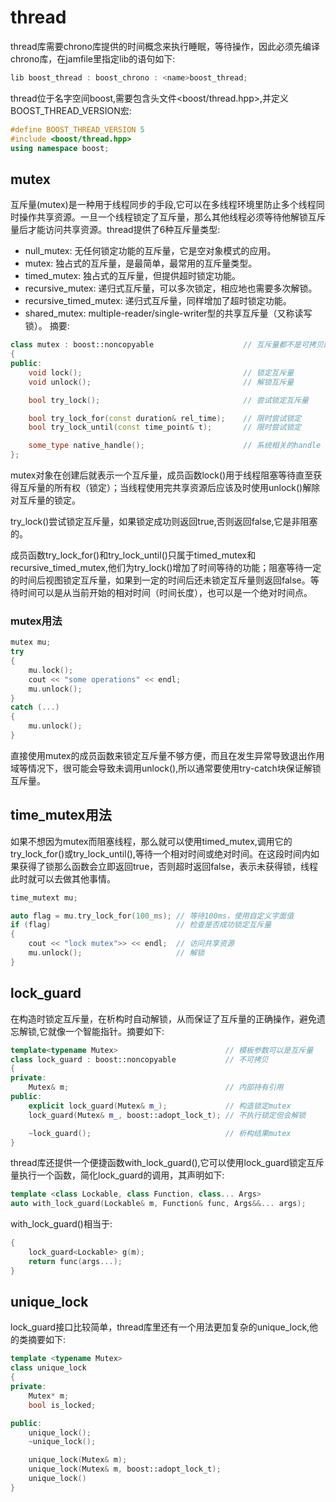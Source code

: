 # thread
thread库需要chrono库提供的时间概念来执行睡眠，等待操作，因此必须先编译chrono库，在jamfile里指定lib的语句如下:
```c++
lib boost_thread : boost_chrono : <name>boost_thread;
```
thread位于名字空间boost,需要包含头文件<boost/thread.hpp>,并定义BOOST_THREAD_VERSION宏:
```c++
#define BOOST_THREAD_VERSION 5
#include <boost/thread.hpp>
using namespace boost;
```

## mutex
互斥量(mutex)是一种用于线程同步的手段,它可以在多线程环境里防止多个线程同时操作共享资源。一旦一个线程锁定了互斥量，那么其他线程必须等待他解锁互斥量后才能访问共享资源。thread提供了6种互斥量类型:
- null_mutex: 无任何锁定功能的互斥量，它是空对象模式的应用。
- mutex: 独占式的互斥量，是最简单，最常用的互斥量类型。
- timed_mutex: 独占式的互斥量，但提供超时锁定功能。
- recursive_mutex: 递归式互斥量，可以多次锁定，相应地也需要多次解锁。
- recursive_timed_mutex: 递归式互斥量，同样增加了超时锁定功能。
- shared_mutex: multiple-reader/single-writer型的共享互斥量（又称读写锁）。
摘要:
```c++
class mutex : boost::noncopyable                    // 互斥量都不是可拷贝的
{
public:
    void lock();                                    // 锁定互斥量
    void unlock();                                  // 解锁互斥量

    bool try_lock();                                // 尝试锁定互斥量

    bool try_lock_for(const duration& rel_time);    // 限时尝试锁定
    bool try_lock_until(const time_point& t);       // 限时尝试锁定

    some_type native_handle();                      // 系统相关的handle
};
```
mutex对象在创建后就表示一个互斥量，成员函数lock()用于线程阻塞等待直至获得互斥量的所有权（锁定）；当线程使用完共享资源后应该及时使用unlock()解除对互斥量的锁定。

try_lock()尝试锁定互斥量，如果锁定成功则返回true,否则返回false,它是非阻塞的。

成员函数try_lock_for()和try_lock_until()只属于timed_mutex和recursive_timed_mutex,他们为try_lock()增加了时间等待的功能；阻塞等待一定的时间后视图锁定互斥量，如果到一定的时间后还未锁定互斥量则返回false。等待时间可以是从当前开始的相对时间（时间长度），也可以是一个绝对时间点。

### mutex用法
```c++
mutex mu;
try
{
    mu.lock();
    cout << "some operations" << endl;
    mu.unlock();
}
catch (...)
{
    mu.unlock();
}
```
直接使用mutex的成员函数来锁定互斥量不够方便，而且在发生异常导致退出作用域等情况下，很可能会导致未调用unlock(),所以通常要使用try-catch块保证解锁互斥量。

## time_mutex用法
如果不想因为mutex而阻塞线程，那么就可以使用timed_mutex,调用它的try_lock_for()或try_lock_until(),等待一个相对时间或绝对时间。在这段时间内如果获得了锁那么函数会立即返回true，否则超时返回false，表示未获得锁，线程此时就可以去做其他事情。
```c++
time_mutext mu;

auto flag = mu.try_lock_for(100_ms); // 等待100ms，使用自定义字面值
if (flag)                            // 检查是否成功锁定互斥量
{
    cout << "lock mutex">> << endl;  // 访问共享资源
    mu.unlock();                     // 解锁
}
```

## lock_guard
在构造时锁定互斥量，在析构时自动解锁，从而保证了互斥量的正确操作，避免遗忘解锁,它就像一个智能指针。摘要如下:
```c++
template<typename Mutex>                        // 模板参数可以是互斥量
class lock_guard : boost::noncopyable           // 不可拷贝
{
private:
    Mutex& m;                                   // 内部持有引用
public:
    explicit lock_guard(Mutex& m_);             // 构造锁定mutex
    lock_guard(Mutex& m_, boost::adopt_lock_t); // 不执行锁定但会解锁

    ~lock_guard();                              // 析构结果mutex
}
```
thread库还提供一个便捷函数with_lock_guard(),它可以使用lock_guard锁定互斥量执行一个函数，简化lock_guard的调用，其声明如下:
```c++
template <class Lockable, class Function, class... Args>
auto with_lock_guard(Lockable& m, Function& func, Args&&... args);
```
with_lock_guard()相当于:
```c++
{
    lock_guard<Lockable> g(m);
    return func(args...);
}
```

## unique_lock
lock_guard接口比较简单，thread库里还有一个用法更加复杂的unique_lock,他的类摘要如下:
```c++
template <typename Mutex>
class unique_lock
{
private:
    Mutex* m;
    bool is_locked;

public:
    unique_lock();
    ~unique_lock();

    unique_lock(Mutex& m);
    unique_lock(Mutex& m, boost::adopt_lock_t);
    unique_lock()
}
```